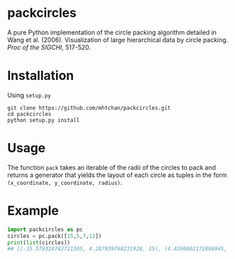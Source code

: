 # packcircles
A pure Python implementation of the circle packing algorithm detailed in Wang et al. (2006). Visualization of large hierarchical data by circle packing. *Proc of the SIGCHI*, 517-520.

# Installation

Using `setup.py`
```
git clone https://github.com/mhtchan/packcircles.git
cd packcircles
python setup.py install
```

# Usage
The function `pack` takes an iterable of the radii of the circles to pack and returns a generator that yields the layout of each circle as tuples in the form `(x_coordinate, y_coordinate, radius)`.

# Example
```python
import packcircles as pc
circles = pc.pack([15,5,7,12])
print(list(circles))
## [(-15.579319782711305, 4.287939798231928, 15), (4.4206802172886945, 4.287939798231928, 5), (2.9206802172886945, -7.6179411015587295, 7), (20.647637933172685, -0.7801804930509242, 12)]
```
